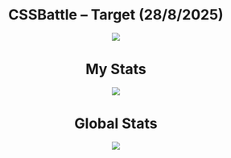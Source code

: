 <h1 align="center">CSSBattle – Target (28/8/2025)</h1>

<p align="center">
  <img src="https://github.com/user-attachments/assets/319245be-4bbb-4921-9a7b-ceeb9d4b82bd">
</p>

<h1 align="center">My Stats</h1>

<p align="center">
  <img src="https://github.com/user-attachments/assets/32385ad5-c1b2-4194-9a20-b422c0ebbeb5">
</p>

<h1 align="center">Global Stats</h1>

<p align="center">
  <img src="https://github.com/user-attachments/assets/bc507126-61eb-4b4c-a5d4-b4d44982d2ed">
</p>
